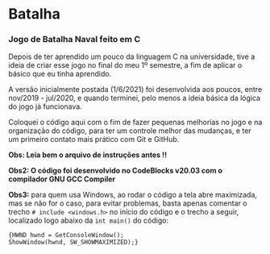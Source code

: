 # Batalha
### Jogo de Batalha Naval feito em C  
Depois de ter aprendido um pouco da linguagem C na universidade, tive a ideia de criar esse jogo no final do meu 1º semestre, a fim de aplicar o básico que eu tinha aprendido.  

A versão inicialmente postada (1/6/2021) foi desenvolvida aos poucos, entre nov/2019 - jul/2020, e quando terminei, pelo menos a ideia básica da lógica do jogo já funcionava.

Coloquei o código aqui com o fim de fazer pequenas melhorias no jogo e na organização do código, para ter um controle melhor das mudanças, e ter um primeiro contato mais prático com Git e GitHub.

**Obs: Leia bem o arquivo de instruções antes !!**

**Obs2: O código foi desenvolvido no CodeBlocks v20.03 com o compilador GNU GCC Compiler**

**Obs3:** para quem usa Windows, ao rodar o código a tela abre maximizada, mas se não for o caso, para evitar problemas, basta apenas comentar o trecho `# include <windows.h>` no início do código e o trecho a seguir, localizado logo abaixo da `int main()` do código:
```
{HWND hwnd = GetConsoleWindow();
ShowWindow(hwnd, SW_SHOWMAXIMIZED);}
```
